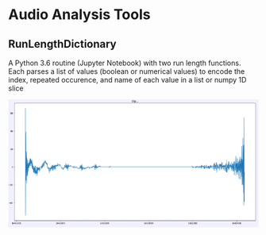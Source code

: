 # Audio Analysis Tools

## RunLengthDictionary
A Python 3.6 routine (Jupyter Notebook) with two run length functions. 
Each parses a list of values (boolean or numerical values) to encode the index, repeated occurence, and name 
of each value in a list or numpy 1D slice


  
![](https://github.com/zmadscientist/AudioTools/blob/master/RunLength.png)

